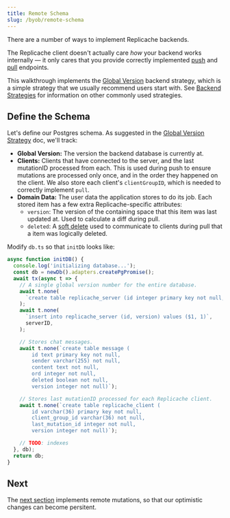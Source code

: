 ```yaml
---
title: Remote Schema
slug: /byob/remote-schema
---
```


There are a number of ways to implement Replicache backends.

The Replicache client doesn't actually care _how_ your backend works internally — it only cares that you provide correctly implemented [push](/reference/server-push.md) and [pull](/reference/server-pull.md) endpoints.

This walkthrough implements the [Global Version](/strategies/global-version) backend strategy, which is a simple strategy that we usually recommend users start with. See [Backend Strategies](/strategies/overview) for information on other commonly used strategies.

## Define the Schema

Let's define our Postgres schema. As suggested in the [Global Version Strategy](/strategies/global-version) doc, we'll track:

- **Global Version:** The version the backend database is currently at.
- **Clients:** Clients that have connected to the server, and the last mutationID processed from each. This is used during push to ensure mutations are processed only once, and in the order they happened on the client. We also store each client's `clientGroupID`, which is needed to correctly implement `pull`.
- **Domain Data:** The user data the application stores to do its job. Each stored item has a few extra Replicache-specific attributes:
  - `version`: The version of the containing space that this item was last updated at. Used to calculate a diff during pull.
  - `deleted`: A [soft delete](https://en.wiktionary.org/wiki/soft_deletion) used to communicate to clients during pull that a item was logically deleted.

Modify `db.ts` so that `initDb` looks like:

```ts
async function initDB() {
  console.log('initializing database...');
  const db = newDb().adapters.createPgPromise();
  await tx(async t => {
    // A single global version number for the entire database.
    await t.none(
      `create table replicache_server (id integer primary key not null, version integer)`,
    );
    await t.none(
      `insert into replicache_server (id, version) values ($1, 1)`,
      serverID,
    );

    // Stores chat messages.
    await t.none(`create table message (
        id text primary key not null,
        sender varchar(255) not null,
        content text not null,
        ord integer not null,
        deleted boolean not null,
        version integer not null)`);

    // Stores last mutationID processed for each Replicache client.
    await t.none(`create table replicache_client (
        id varchar(36) primary key not null,
        client_group_id varchar(36) not null,
        last_mutation_id integer not null,
        version integer not null)`);

    // TODO: indexes
  }, db);
  return db;
}
```

## Next

The [next section](./remote-mutations.md) implements remote mutations, so that our optimistic changes can become persitent.
